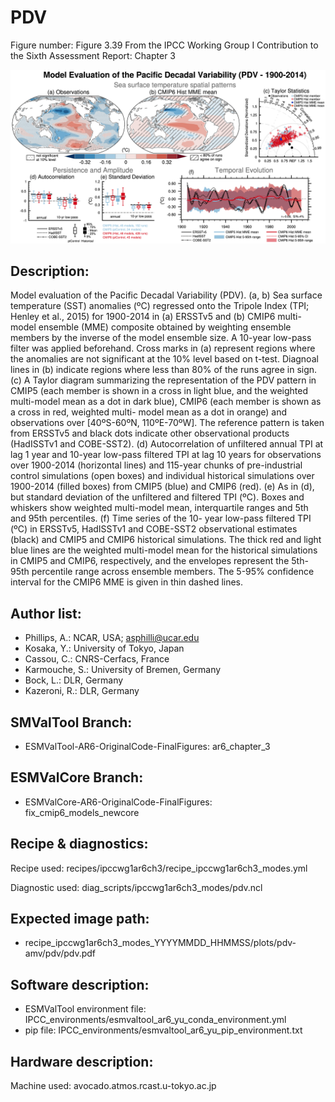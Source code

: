 
PDV
===

Figure number: Figure 3.39
From the IPCC Working Group I Contribution to the Sixth Assessment Report: Chapter 3

![Figure 3.39](../images/ar6_wg1_chap3_figure3_39_pdv.png?raw=true)


Description:
------------
Model evaluation of the Pacific Decadal Variability (PDV). (a, b) Sea surface 
temperature (SST) anomalies (ºC) regressed onto the Tripole Index (TPI; 
Henley et al., 2015) for 1900-2014 in (a) ERSSTv5 and (b) CMIP6 multi-model 
ensemble (MME) composite obtained by weighting ensemble members by the 
inverse of the model ensemble size. A 10-year low-pass filter was applied 
beforehand. Cross marks in (a) represent regions where the anomalies are not 
significant at the 10% level based on t-test. Diagnoal lines in (b) indicate 
regions where less than 80% of the runs agree in sign. (c) A Taylor diagram 
summarizing the representation of the PDV pattern in CMIP5 (each member is 
shown in a cross in light blue, and the weighted multi-model mean as a dot in 
dark blue), CMIP6 (each member is shown as a cross in red, weighted multi-
model mean as a dot in orange) and observations over [40ºS-60ºN, 110ºE-70ºW]. 
The reference pattern is taken from ERSSTv5 and black dots indicate other 
observational products (HadISSTv1 and COBE-SST2). (d) Autocorrelation of 
unfiltered annual TPI at lag 1 year and 10-year low-pass filtered TPI at lag 
10 years for observations over 1900-2014 (horizontal lines) and 115-year 
chunks of pre-industrial control simulations (open boxes) and individual 
historical simulations over 1900-2014 (filled boxes) from CMIP5 (blue) and 
CMIP6 (red). (e) As in (d), but standard deviation of the unfiltered and 
filtered TPI (ºC). Boxes and whiskers show weighted multi-model mean, 
interquartile ranges and 5th and 95th percentiles. (f) Time series of the 10-
year low-pass filtered TPI (ºC) in ERSSTv5, HadISSTv1 and COBE-SST2 
observational estimates (black) and CMIP5 and CMIP6 historical simulations. 
The thick red and light blue lines are the weighted multi-model mean for 
the historical simulations in CMIP5 and CMIP6, respectively, and the envelopes 
represent the 5th-95th percentile range across ensemble members. The 5-95% 
confidence interval for the CMIP6 MME is given in thin dashed lines.


Author list:
------------
- Phillips, A.: NCAR, USA; asphilli@ucar.edu
- Kosaka, Y.: University of Tokyo, Japan
- Cassou, C.: CNRS-Cerfacs, France
- Karmouche, S.: University of Bremen, Germany
- Bock, L.: DLR, Germany
- Kazeroni, R.: DLR, Germany


SMValTool Branch:
------------------
- ESMValTool-AR6-OriginalCode-FinalFigures: ar6_chapter_3


ESMValCore Branch:
------------------
- ESMValCore-AR6-OriginalCode-FinalFigures: fix_cmip6_models_newcore


Recipe & diagnostics:
---------------------
Recipe used: recipes/ipccwg1ar6ch3/recipe_ipccwg1ar6ch3_modes.yml

Diagnostic used: diag_scripts/ipccwg1ar6ch3_modes/pdv.ncl


Expected image path:
--------------------
- recipe_ipccwg1ar6ch3_modes_YYYYMMDD_HHMMSS/plots/pdv-amv/pdv/pdv.pdf


Software description:
---------------------
- ESMValTool environment file: IPCC_environments/esmvaltool_ar6_yu_conda_environment.yml
- pip file: IPCC_environments/esmvaltool_ar6_yu_pip_environment.txt


Hardware description:
---------------------
Machine used: avocado.atmos.rcast.u-tokyo.ac.jp
